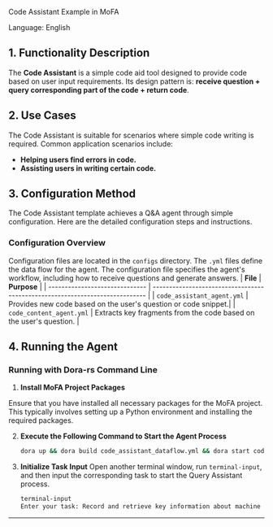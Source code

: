 Code Assistant Example in MoFA

Language: English
## 1. Functionality Description

The **Code Assistant** is a simple code aid tool designed to provide code based on user input requirements. Its design pattern is: **receive question + query corresponding part of the code + return code**.

## 2. Use Cases

The Code Assistant is suitable for scenarios where simple code writing is required. Common application scenarios include:

-   **Helping users find errors in code.**
-   **Assisting users in writing certain code.**

## 3. Configuration Method

The Code Assistant template achieves a Q&A agent through simple configuration. Here are the detailed configuration steps and instructions.

### Configuration Overview

Configuration files are located in the `configs` directory. The `.yml` files define the data flow for the agent. The configuration file specifies the agent's workflow, including how to receive questions and generate answers.
| **File**                       | **Purpose**                                                                  |
| ------------------------------ | ---------------------------------------------------------------------------- |
| `code_assistant_agent.yml` | Provides new code based on the user's question or code snippet.|
| `code_content_agent.yml` | Extracts key fragments from the code based on the user's question. |

## 4. Running the Agent

### Running with Dora-rs Command Line

1. **Install MoFA Project Packages**

Ensure that you have installed all necessary packages for the MoFA project. This typically involves setting up a Python environment and installing the required packages.

2. **Execute the Following Command to Start the Agent Process**

    ```bash
    dora up && dora build code_assistant_dataflow.yml && dora start code_assistant_dataflow.yml --attach
    ```

3. **Initialize Task Input**
    Open another terminal window, run `terminal-input`, and then input the corresponding task to start the Query Assistant process.

   ```bash
   terminal-input
   Enter your task: Record and retrieve key information about machine learning
   ```

---